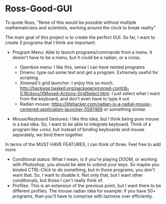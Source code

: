 # Ross-Good-GUI
To quote Ross, "None of this would be possible without multiple mathematicians and scientists, working around the clock to break reality"

The main goal of this project is to create the perfect GUI. So far, I want to create 3 programs that I think are important:

- Program Menu: Able to launch programs/commands from a menu. It doesn't have to be a menu, but it could be a radian, or a cross.
	- Openbox menu: I like this, sense I can have nested programs
	- Dmenu: type out some text and get a program. Extremely useful for scripting.
	- Xmonad's grid launcher: I enjoy this so much. http://hackage.haskell.org/package/xmonad-contrib-0.16/docs/XMonad-Actions-GridSelect.html. I just select what I want from the keyboard, and don't even have to type it out
	- Radian mouse: https://lifehacker.com/radian-is-a-radial-mouse-centered-application-launcher-5597469 or something similar.

- Mouse/Keyboard Gestures: I like this idea, but I think being pure mouse is a bad idea. So, I want to be able to integrate keyboard. Think of a program like `sxhkd`, but instead of binding keyboards and mouse separately, we bind them together.

In terms of the MUST HAVE FEATURES, I can think of three. Feel free to add more

- Conditional status: What I mean, is if you're playing *DOOM*, or working with *Photoshop*, you should be able to unbind your keys. So maybe you binded *CTRL-Click* to do something, but in those programs, you don't want that. So, I want to disable it. Not only that, but I want other conditionals, but those I can't really think of.
- Profiles: This is an extension of the previous point, but I want there to be different profiles. The mouse radian idea for example: if you have 50+ programs, than you'll have to comprise with laziness over efficiently.



